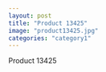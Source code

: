 ```yaml
---
layout: post
title: "Product 13425"
image: "product13425.jpg"
categories: "category1"
---
```

Product 13425

